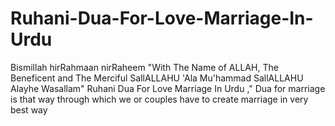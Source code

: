 # Ruhani-Dua-For-Love-Marriage-In-Urdu
Bismillah hirRahmaan nirRaheem "With The Name of ALLAH, The Beneficent and The Merciful SallALLAHU 'Ala Mu'hammad SallALLAHU Alayhe Wasallam" Ruhani Dua For Love Marriage In Urdu ," Dua for marriage is that way through which we or couples have to create marriage in very best way 
